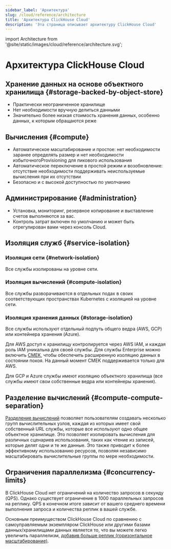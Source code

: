 ```yaml
---
sidebar_label: 'Архитектура'
slug: /cloud/reference/architecture
title: 'Архитектура ClickHouse Cloud'
description: 'Эта страница описывает архитектуру ClickHouse Cloud'
---
```


import Architecture from '@site/static/images/cloud/reference/architecture.svg';


# Архитектура ClickHouse Cloud

<Architecture alt='архиектура ClickHouse Cloud' class='image' />

## Хранение данных на основе объектного хранилища {#storage-backed-by-object-store}
- Практически неограниченное хранилище
- Нет необходимости вручную делиться данными
- Значительно более низкая стоимость хранения данных, особенно данных, к которым обращаются реже

## Вычисления {#compute}
- Автоматическое масштабирование и простое: нет необходимости заранее определять размер и нет необходимости избыточногоProvisioning для пикового использования
- Автоматическое переключение в простой режим и возобновление: отсутствие необходимости поддерживать неиспользуемые вычисления при их отсутствии
- Безопасно и с высокой доступностью по умолчанию

## Администрирование {#administration}
- Установка, мониторинг, резервное копирование и выставление счетов выполняются за вас.
- Контроль затрат включен по умолчанию и может быть отрегулирован вами через консоль Cloud.

## Изоляция служб {#service-isolation}

### Изоляция сети {#network-isolation}

Все службы изолированы на уровне сети.

### Изоляция вычислений {#compute-isolation}

Все службы разворачиваются в отдельных подах в своих соответствующих пространствах Kubernetes с изоляцией на уровне сети.

### Изоляция хранения данных {#storage-isolation}

Все службы используют отдельный подпуть общего ведра (AWS, GCP) или контейнера хранения (Azure).

Для AWS доступ к хранилищу контролируется через AWS IAM, и каждая роль IAM уникальна для своей службы. Для службы Enterprise можно включить [CMEK](/cloud/security/cmek), чтобы обеспечить расширенную изоляцию данных в состоянии покоя. На данный момент CMEK поддерживается только для AWS.

Для GCP и Azure службы имеют изоляцию объектного хранилища (все службы имеют свои собственные ведра или контейнеры хранения).

## Разделение вычислений {#compute-compute-separation}
[Разделение вычислений](/cloud/reference/warehouses) позволяет пользователям создавать несколько групп вычислительных узлов, каждая из которых имеет свой собственный URL службы, которые все используют одно общее объектное хранилище. Это позволяет изолировать вычисления для различных сценариев использования, таких как чтение из записей, которые делят одни и те же данные. Это также приводит к более эффективному использованию ресурсов, позволяя независимо масштабировать вычислительные группы по мере необходимости.

## Ограничения параллелизма {#concurrency-limits}

В ClickHouse Cloud нет ограничений на количество запросов в секунду (QPS). Однако существует ограничение в 1000 параллельных запросов на реплику. QPS в конечном итоге зависит от вашего среднего времени выполнения запроса и количества реплик в вашей службе.

Основным преимуществом ClickHouse Cloud по сравнению с самоуправляемым экземпляром ClickHouse или другими базами данных/хранилищами данных является то, что вы можете легко увеличить параллелизм, [добавив больше реплик (горизонтальное масштабирование)](/manage/scaling#manual-horizontal-scaling).
